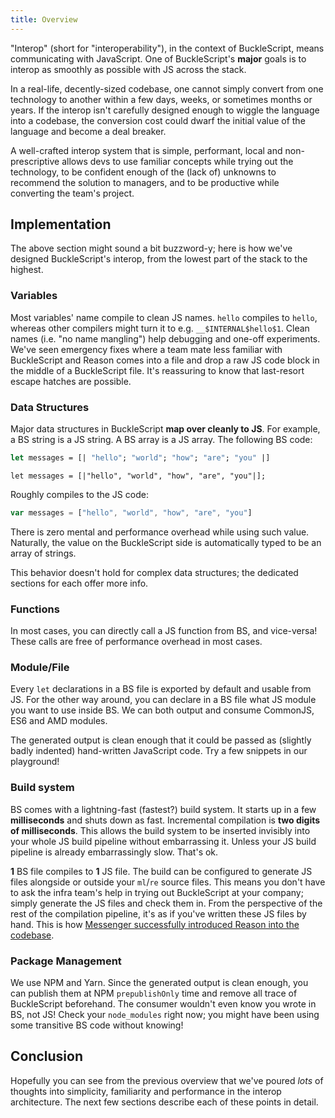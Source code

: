 ```yaml
---
title: Overview
---
```


"Interop" (short for "interoperability"), in the context of BuckleScript, means communicating with JavaScript. One of BuckleScript's **major** goals is to interop as smoothly as possible with JS across the stack.

In a real-life, decently-sized codebase, one cannot simply convert from one technology to another within a few days, weeks, or sometimes months or years. If the interop isn't carefully designed enough to wiggle the language into a codebase, the conversion cost could dwarf the initial value of the language and become a deal breaker.

A well-crafted interop system that is simple, performant, local and non-prescriptive allows devs to use familiar concepts while trying out the technology, to be confident enough of the (lack of) unknowns to recommend the solution to managers, and to be productive while converting the team's project.

## Implementation

The above section might sound a bit buzzword-y; here is how we've designed BuckleScript's interop, from the lowest part of the stack to the highest.

### Variables

Most variables' name compile to clean JS names. `hello` compiles to `hello`, whereas other compilers might turn it to e.g. `__$INTERNAL$hello$1`. Clean names (i.e. "no name mangling") help debugging and one-off experiments. We've seen emergency fixes where a team mate less familiar with BuckleScript and Reason comes into a file and drop a raw JS code block in the middle of a BuckleScript file. It's reassuring to know that last-resort escape hatches are possible.

### Data Structures

Major data structures in BuckleScript **map over cleanly to JS**. For example, a BS string is a JS string. A BS array is a JS array. The following BS code:

```ocaml
let messages = [| "hello"; "world"; "how"; "are"; "you" |]
```

```reason
let messages = [|"hello", "world", "how", "are", "you"|];
```

Roughly compiles to the JS code:

```js
var messages = ["hello", "world", "how", "are", "you"]
```

There is zero mental and performance overhead while using such value. Naturally, the value on the BuckleScript side is automatically typed to be an array of strings.

This behavior doesn't hold for complex data structures; the dedicated sections for each offer more info.

### Functions

In most cases, you can directly call a JS function from BS, and vice-versa! These calls are free of performance overhead in most cases.

### Module/File

Every `let` declarations in a BS file is exported by default and usable from JS. For the other way around, you can declare in a BS file what JS module you want to use inside BS. We can both output and consume CommonJS, ES6 and AMD modules.

The generated output is clean enough that it could be passed as (slightly badly indented) hand-written JavaScript code. Try a few snippets in our playground!

<!-- TODO: add default export explaination >
<!-- TODO: playground link -->

### Build system

BS comes with a lightning-fast (fastest?) build system. It starts up in a few **milliseconds** and shuts down as fast. Incremental compilation is **two digits of milliseconds**. This allows the build system to be inserted invisibly into your whole JS build pipeline without embarrassing it. Unless your JS build pipeline is already embarrassingly slow. That's ok.

**1** BS file compiles to **1** JS file. The build can be configured to generate JS files alongside or outside your `ml`/`re` source files. This means you don't have to ask the infra team's help in trying out BuckleScript at your company; simply generate the JS files and check them in. From the perspective of the rest of the compilation pipeline, it's as if you've written these JS files by hand. This is how [Messenger successfully introduced Reason into the codebase](https://reasonml.github.io/blog/2017/09/08/messenger-50-reason.html).

### Package Management

We use NPM and Yarn. Since the generated output is clean enough, you can publish them at NPM `prepublishOnly` time and remove all trace of BuckleScript beforehand. The consumer wouldn't even know you wrote in BS, not JS! Check your `node_modules` right now; you might have been using some transitive BS code without knowing!

## Conclusion

Hopefully you can see from the previous overview that we've poured _lots_ of thoughts into simplicity, familiarity and performance in the interop architecture. The next few sections describe each of these points in detail.
